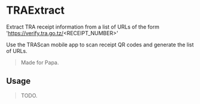 # TRAExtract

Extract TRA receipt information from a list of URLs of the form 'https://verify.tra.go.tz/<RECEIPT_NUMBER>'

Use the TRAScan mobile app to scan receipt QR codes and generate the list of URLs.

> Made for Papa.



## Usage

> TODO.